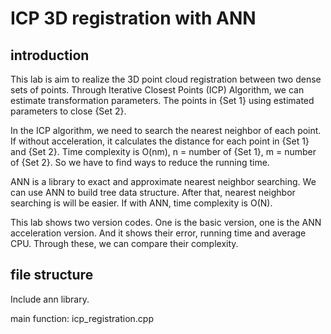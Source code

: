 # ICP 3D registration with ANN

## introduction
This lab is aim to realize the 3D point cloud registration between two dense sets of points. Through Iterative Closest Points (ICP) Algorithm, we can estimate transformation parameters. The points in {Set 1} using estimated parameters to close {Set 2}. 

In the ICP algorithm, we need to search the nearest neighbor of each point. If without acceleration, it calculates the distance for each point in {Set 1} and {Set 2}. Time complexity is O(nm), n = number of {Set 1}, m = number of {Set 2}. So we have to find ways to reduce the running time. 

ANN is a library to exact and approximate nearest neighbor searching. We can use ANN to build tree data structure. After that, nearest neighbor searching is will be easier. If with ANN, time complexity is O(N). 

This lab shows two version codes. One is the basic version, one is the ANN acceleration version. And it shows their error, running time and average CPU. Through these, we can compare their complexity.

## file structure
Include ann library.

main function: icp_registration.cpp
